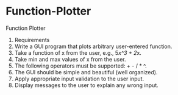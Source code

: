 # Function-Plotter
Function Plotter

1. Requirements 
1. Write a GUI program that plots arbitrary user-entered function.
2. Take a function of x from the user, e.g., 5*x^3 + 2*x.
3. Take min and max values of x from the user.
4. The following operators must be supported: + - / * ^.
5. The GUI should be simple and beautiful (well organized).
6. Apply appropriate input validation to the user input.
7. Display messages to the user to explain any wrong input.
